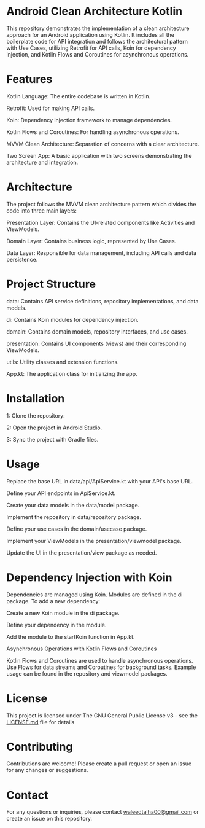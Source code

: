 # Android Clean Architecture Kotlin
This repository demonstrates the implementation of a clean architecture approach for an Android application using Kotlin. It includes all the boilerplate code for API integration and follows the architectural pattern with Use Cases, utilizing Retrofit for API calls, Koin for dependency injection, and Kotlin Flows and Coroutines for asynchronous operations.

# Features

Kotlin Language: The entire codebase is written in Kotlin.

Retrofit: Used for making API calls.

Koin: Dependency injection framework to manage dependencies.

Kotlin Flows and Coroutines: For handling asynchronous operations.

MVVM Clean Architecture: Separation of concerns with a clear architecture.

Two Screen App: A basic application with two screens demonstrating the architecture and integration.

# Architecture

The project follows the MVVM clean architecture pattern which divides the code into three main layers:

Presentation Layer: Contains the UI-related components like Activities and ViewModels.

Domain Layer: Contains business logic, represented by Use Cases.

Data Layer: Responsible for data management, including API calls and data persistence.

# Project Structure

data: Contains API service definitions, repository implementations, and data models.

di: Contains Koin modules for dependency injection.

domain: Contains domain models, repository interfaces, and use cases.

presentation: Contains UI components (views) and their corresponding ViewModels.

utils: Utility classes and extension functions.

App.kt: The application class for initializing the app.

# Installation
1: Clone the repository:

2: Open the project in Android Studio.

3: Sync the project with Gradle files.

# Usage

Replace the base URL in data/api/ApiService.kt with your API's base URL.

Define your API endpoints in ApiService.kt.

Create your data models in the data/model package.

Implement the repository in data/repository package.

Define your use cases in the domain/usecase package.

Implement your ViewModels in the presentation/viewmodel package.

Update the UI in the presentation/view package as needed.

# Dependency Injection with Koin

Dependencies are managed using Koin. Modules are defined in the di package. To add a new dependency:

Create a new Koin module in the di package.

Define your dependency in the module.

Add the module to the startKoin function in App.kt.

Asynchronous Operations with Kotlin Flows and Coroutines

Kotlin Flows and Coroutines are used to handle asynchronous operations. Use Flows for data streams and Coroutines for background tasks. Example usage can be found in the repository and viewmodel packages.

# License
This project is licensed under The GNU General Public License v3 - see the [LICENSE.md](LICENSE.md) file for details

# Contributing
Contributions are welcome! Please create a pull request or open an issue for any changes or suggestions.

# Contact
For any questions or inquiries, please contact waleedtalha00@gmail.com or create an issue on this repository.
